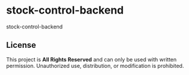 # stock-control-backend
stock-control-backend

## License
This project is **All Rights Reserved** and can only be used with written permission. Unauthorized use, distribution, or modification is prohibited.

